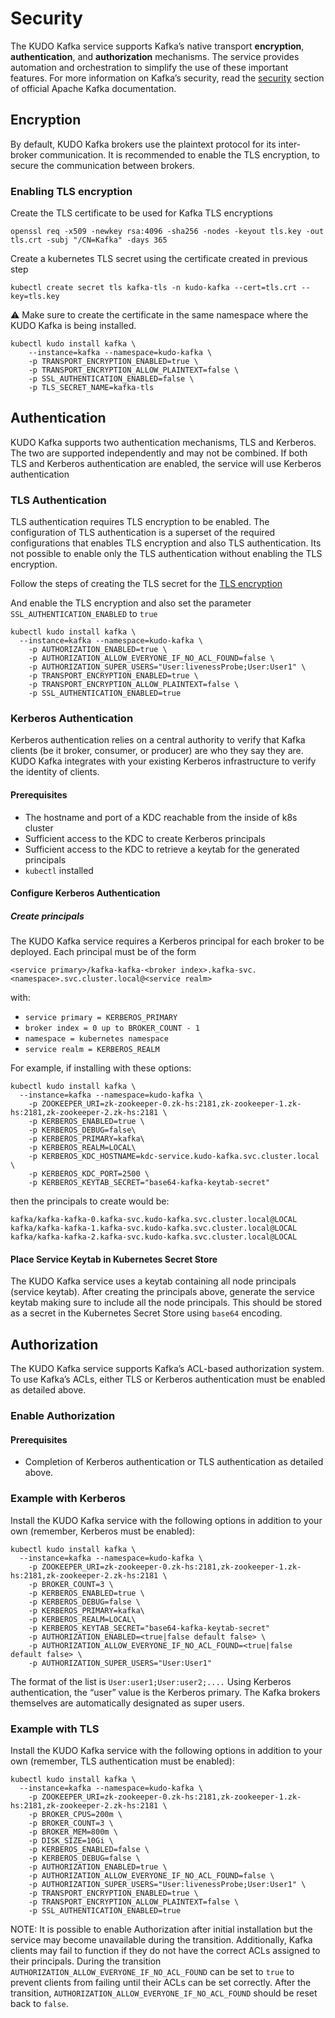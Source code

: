 # Security

The KUDO Kafka service supports Kafka’s native transport **encryption**, **authentication**, and **authorization** mechanisms. The service provides automation and orchestration to simplify the use of these important features. For more information on Kafka’s security, read the [security](http://kafka.apache.org/documentation/#security) section of official Apache Kafka documentation.

## Encryption

By default, KUDO Kafka brokers use the plaintext protocol for its inter-broker communication. It is recommended to enable the TLS encryption, to secure the communication between brokers. 

### Enabling  TLS encryption

Create the TLS certificate to be used for Kafka TLS encryptions

```
openssl req -x509 -newkey rsa:4096 -sha256 -nodes -keyout tls.key -out tls.crt -subj "/CN=Kafka" -days 365
```

Create a kubernetes TLS secret using the certificate created in previous step 

```
kubectl create secret tls kafka-tls -n kudo-kafka --cert=tls.crt --key=tls.key
```

:warning: Make sure to create the certificate in the same namespace where the KUDO Kafka is being installed.

```
kubectl kudo install kafka \
    --instance=kafka --namespace=kudo-kafka \
    -p TRANSPORT_ENCRYPTION_ENABLED=true \
    -p TRANSPORT_ENCRYPTION_ALLOW_PLAINTEXT=false \
    -p SSL_AUTHENTICATION_ENABLED=false \
    -p TLS_SECRET_NAME=kafka-tls
```

## Authentication

KUDO Kafka supports two authentication mechanisms, TLS and Kerberos. The two are supported independently and may not be combined. If both TLS and Kerberos authentication are enabled, the service will use Kerberos authentication

### TLS Authentication

TLS authentication requires TLS encryption to be enabled. The configuration of TLS authentication is a superset of the required configurations that enables TLS encryption and also TLS authentication. Its not possible to enable only the TLS authentication without enabling the TLS encryption.

Follow the steps of creating the TLS secret for the [TLS encryption](#enabling-tls-encryption) 

And enable the TLS encryption and also set the parameter `SSL_AUTHENTICATION_ENABLED` to `true`

```
kubectl kudo install kafka \
  --instance=kafka --namespace=kudo-kafka \
    -p AUTHORIZATION_ENABLED=true \
    -p AUTHORIZATION_ALLOW_EVERYONE_IF_NO_ACL_FOUND=false \
    -p AUTHORIZATION_SUPER_USERS="User:livenessProbe;User:User1" \
    -p TRANSPORT_ENCRYPTION_ENABLED=true \
    -p TRANSPORT_ENCRYPTION_ALLOW_PLAINTEXT=false \
    -p SSL_AUTHENTICATION_ENABLED=true
```



### Kerberos Authentication

Kerberos authentication relies on a central authority to verify that Kafka clients (be it broker, consumer, or producer) are who they say they are. KUDO Kafka integrates with your existing Kerberos infrastructure to verify the identity of clients.

#### Prerequisites

* The hostname and port of a KDC reachable from the inside of k8s cluster
* Sufficient access to the KDC to create Kerberos principals
* Sufficient access to the KDC to retrieve a keytab for the generated principals
* `kubectl` installed

#### Configure Kerberos Authentication

##### Create principals

The KUDO Kafka service requires a Kerberos principal for each broker to be deployed. Each principal must be of the form
```
<service primary>/kafka-kafka-<broker index>.kafka-svc.<namespace>.svc.cluster.local@<service realm>
```
with:
* ```service primary = KERBEROS_PRIMARY```
* ```broker index = 0 up to BROKER_COUNT - 1```
* ```namespace = kubernetes namespace```
* ```service realm = KERBEROS_REALM```

For example, if installing with these options:
```
kubectl kudo install kafka \
  --instance=kafka --namespace=kudo-kafka \
    -p ZOOKEEPER_URI=zk-zookeeper-0.zk-hs:2181,zk-zookeeper-1.zk-hs:2181,zk-zookeeper-2.zk-hs:2181 \
    -p KERBEROS_ENABLED=true \
    -p KERBEROS_DEBUG=false\
    -p KERBEROS_PRIMARY=kafka\
    -p KERBEROS_REALM=LOCAL\
    -p KERBEROS_KDC_HOSTNAME=kdc-service.kudo-kafka.svc.cluster.local \
    -p KERBEROS_KDC_PORT=2500 \
    -p KERBEROS_KEYTAB_SECRET="base64-kafka-keytab-secret"
```
then the principals to create would be:
```
kafka/kafka-kafka-0.kafka-svc.kudo-kafka.svc.cluster.local@LOCAL
kafka/kafka-kafka-1.kafka-svc.kudo-kafka.svc.cluster.local@LOCAL
kafka/kafka-kafka-2.kafka-svc.kudo-kafka.svc.cluster.local@LOCAL
```
#### Place Service Keytab in Kubernetes Secret Store

The KUDO Kafka service uses a keytab containing all node principals (service keytab). After creating the principals above, generate the service keytab making sure to include all the node principals. This should be stored as a secret in the Kubernetes Secret Store using `base64` encoding.

## Authorization

The KUDO Kafka service supports Kafka’s ACL-based authorization system.  To use Kafka’s ACLs, either TLS or Kerberos authentication must be enabled as detailed above.

### Enable Authorization

#### Prerequisites

* Completion of Kerberos authentication or TLS authentication as detailed above.

### Example with Kerberos

Install the KUDO Kafka service with the following options in addition to your own (remember, Kerberos must be enabled):

```
kubectl kudo install kafka \
  --instance=kafka --namespace=kudo-kafka \
    -p ZOOKEEPER_URI=zk-zookeeper-0.zk-hs:2181,zk-zookeeper-1.zk-hs:2181,zk-zookeeper-2.zk-hs:2181 \
    -p BROKER_COUNT=3 \
    -p KERBEROS_ENABLED=true \
    -p KERBEROS_DEBUG=false \
    -p KERBEROS_PRIMARY=kafka\
    -p KERBEROS_REALM=LOCAL\
    -p KERBEROS_KEYTAB_SECRET="base64-kafka-keytab-secret"
    -p AUTHORIZATION_ENABLED=<true|false default false> \
    -p AUTHORIZATION_ALLOW_EVERYONE_IF_NO_ACL_FOUND=<true|false default false> \
    -p AUTHORIZATION_SUPER_USERS="User:User1"
```

The format of the list is `User:user1;User:user2;....` Using Kerberos authentication, the “user” value is the Kerberos primary. The Kafka brokers themselves are automatically designated as super users.

### Example with TLS

Install the KUDO Kafka service with the following options in addition to your own (remember, TLS authentication must be enabled):

```
kubectl kudo install kafka \
  --instance=kafka --namespace=kudo-kafka \
    -p ZOOKEEPER_URI=zk-zookeeper-0.zk-hs:2181,zk-zookeeper-1.zk-hs:2181,zk-zookeeper-2.zk-hs:2181 \
    -p BROKER_CPUS=200m \
    -p BROKER_COUNT=3 \
    -p BROKER_MEM=800m \
    -p DISK_SIZE=10Gi \
    -p KERBEROS_ENABLED=false \
    -p KERBEROS_DEBUG=false \
    -p AUTHORIZATION_ENABLED=true \
    -p AUTHORIZATION_ALLOW_EVERYONE_IF_NO_ACL_FOUND=false \
    -p AUTHORIZATION_SUPER_USERS="User:livenessProbe;User:User1" \
    -p TRANSPORT_ENCRYPTION_ENABLED=true \
    -p TRANSPORT_ENCRYPTION_ALLOW_PLAINTEXT=false \
    -p SSL_AUTHENTICATION_ENABLED=true
```



NOTE: It is possible to enable Authorization after initial installation but the service may become unavailable during the transition. Additionally, Kafka clients may fail to function if they do not have the correct ACLs assigned to their principals. During the transition `AUTHORIZATION_ALLOW_EVERYONE_IF_NO_ACL_FOUND` can be set to `true` to prevent clients from failing until their ACLs can be set correctly. After the transition, `AUTHORIZATION_ALLOW_EVERYONE_IF_NO_ACL_FOUND` should be reset back to `false`.